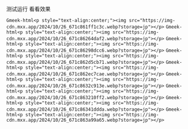 测试运行
看看效果

`Gmeek-html<p style="text-align:center;"><img src="https://img-cdn.mxx.app/2024/10/26_671c861ff1c3c.webp?storage=jp"></p>`
`Gmeek-html<p style="text-align:center;"><img src="https://img-cdn.mxx.app/2024/10/26_671c86264daf2.webp?storage=jp"></p>`
`Gmeek-html<p style="text-align:center;"><img src="https://img-cdn.mxx.app/2024/10/26_671c86298dcc6.webp?storage=jp"></p>`
`Gmeek-html<p style="text-align:center;"><img src="https://img-cdn.mxx.app/2024/10/26_671c862d5cb71.webp?storage=jp"></p>`
`Gmeek-html<p style="text-align:center;"><img src="https://img-cdn.mxx.app/2024/10/26_671c862ec7cae.webp?storage=jp"></p>`
`Gmeek-html<p style="text-align:center;"><img src="https://img-cdn.mxx.app/2024/10/26_671c8632c913e.webp?storage=jp"></p>`
`Gmeek-html<p style="text-align:center;"><img src="https://img-cdn.mxx.app/2024/10/26_671c863210ff2.webp?storage=jp"></p>`
`Gmeek-html<p style="text-align:center;"><img src="https://img-cdn.mxx.app/2024/10/26_671c86341ddda.webp?storage=jp"></p>`
`Gmeek-html<p style="text-align:center;"><img src="https://img-cdn.mxx.app/2024/10/26_671c863a99a65.webp?storage=jp"></p>`